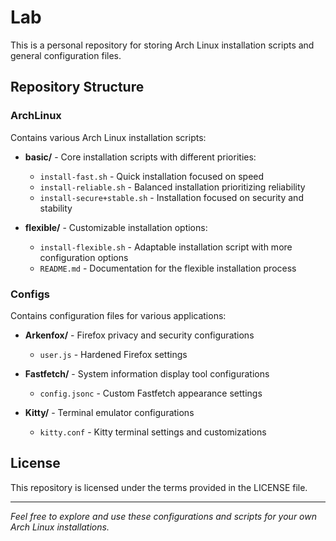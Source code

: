 # Lab

This is a personal repository for storing Arch Linux installation scripts and general configuration files.

## Repository Structure

### ArchLinux

Contains various Arch Linux installation scripts:

- **basic/** - Core installation scripts with different priorities:
  - `install-fast.sh` - Quick installation focused on speed
  - `install-reliable.sh` - Balanced installation prioritizing reliability
  - `install-secure+stable.sh` - Installation focused on security and stability

- **flexible/** - Customizable installation options:
  - `install-flexible.sh` - Adaptable installation script with more configuration options
  - `README.md` - Documentation for the flexible installation process

### Configs

Contains configuration files for various applications:

- **Arkenfox/** - Firefox privacy and security configurations
  - `user.js` - Hardened Firefox settings

- **Fastfetch/** - System information display tool configurations
  - `config.jsonc` - Custom Fastfetch appearance settings

- **Kitty/** - Terminal emulator configurations
  - `kitty.conf` - Kitty terminal settings and customizations

## License

This repository is licensed under the terms provided in the LICENSE file.

---

*Feel free to explore and use these configurations and scripts for your own Arch Linux installations.*